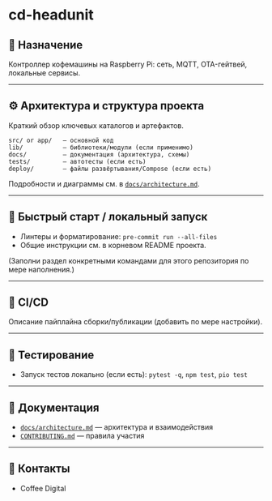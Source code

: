 # cd-headunit

## 📄 Назначение

Контроллер кофемашины на Raspberry Pi: сеть, MQTT, OTA-гейтвей, локальные сервисы.

---

## ⚙️ Архитектура и структура проекта

Краткий обзор ключевых каталогов и артефактов.

```text
src/ or app/   — основной код
lib/           — библиотеки/модули (если применимо)
docs/          — документация (архитектура, схемы)
tests/         — автотесты (если есть)
deploy/        — файлы развёртывания/Compose (если есть)
```

Подробности и диаграммы см. в [`docs/architecture.md`](./docs/architecture.md).

---

## 🚀 Быстрый старт / локальный запуск

- Линтеры и форматирование: `pre-commit run --all-files`
- Общие инструкции см. в корневом README проекта.

(Заполни раздел конкретными командами для этого репозитория по мере наполнения.)

---

## 🧩 CI/CD

Описание пайплайна сборки/публикации (добавить по мере настройки).

---

## 🧪 Тестирование

- Запуск тестов локально (если есть): `pytest -q`, `npm test`, `pio test`

---

## 🧱 Документация

- [`docs/architecture.md`](./docs/architecture.md) — архитектура и взаимодействия
- [`CONTRIBUTING.md`](./CONTRIBUTING.md) — правила участия

---

## 👥 Контакты

- Coffee Digital
